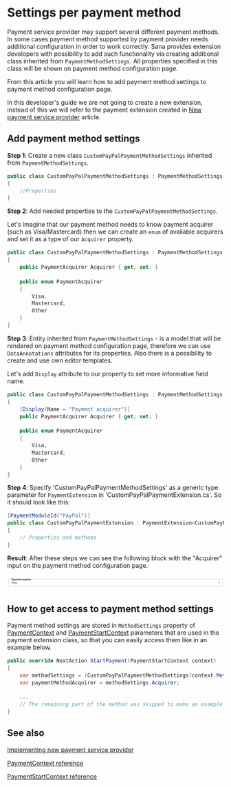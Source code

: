 # Settings per payment method

Payment service provider may support several different payment methods. In some cases payment method
supported by payment provider needs additional configuration in order to work correctly. Sana
provides extension developers with possibility to add such functionality via creating additional
class inherited from `PaymentMethodSettings`. All properties specified in this class will be
shown on payment method configuration page.

From this article you will learn how to add payment method settings to payment method configuration
page.

In this developer's guide we are not going to create a new extension, instead of this we will refer
to the payment extension created in [New payment service provider](create-payment-extension.md)
article.

## Add payment method settings

**Step 1**: Create a new class `CustomPayPalPaymentMethodSettings` inherited from
`PaymentMethodSettings`.

```cs
public class CustomPayPalPaymentMethodSettings : PaymentMethodSettings
{
    //Properties
}
```

**Step 2**: Add needed properties to the `CustomPayPalPaymentMethodSettings`.

Let's imagine that our payment method needs to know payment acquirer (such as Visa/Mastercard)
then we can create an `enum` of available acquirers and set it as a type of our `Acquirer`
property.

```cs
public class CustomPayPalPaymentMethodSettings : PaymentMethodSettings
{
    public PaymentAcquirer Acquirer { get; set; }

    public enum PaymentAcquirer
    {
        Visa, 
        Mastercard,
        Other
    }
}
```

**Step 3**: Entity inherited from `PaymentMethodSettings` - is a model that will be rendered on
payment method configuration page, therefore we can use `DataAnnotations` attributes for its
properties. Also there is a possibility to create and use own editor templates.

Let's add `Display` attribute to our property to set more informative field name.

```cs
public class CustomPayPalPaymentMethodSettings : PaymentMethodSettings
{
    [Display(Name = "Payment acquirer")]
    public PaymentAcquirer Acquirer { get; set; }

    public enum PaymentAcquirer
    {
        Visa, 
        Mastercard,
        Other
    }
}
```

**Step 4**: Specify 'CustomPayPalPaymentMethodSettings' as a generic type parameter for
`PaymentExtension` in 'CustomPayPalPaymentExtension.cs'. So it should look like this:

```cs
[PaymentModuleId("PayPal")]
public class CustomPayPalPaymentExtension : PaymentExtension<CustomPayPalPaymentMethodSettings>, IConfigurable<CustomPayPalConfiguration>
{
    // Properties and methods
}
```

**Result**: After these steps we can see the following block with the "Acquirer" input on the
payment method configuration page.

![Result](img/payment-method-settings/result.png)

## How to get access to payment method settings

Payment method settings are stored in `MethodSettings` property of
[PaymentContext](../reference/payment-context.md) and
[PaymentStartContext](../reference/payment-start-context.md) parameters that are used in the 
payment extension class, so that you can easily access them like in an example below.

```cs
public override NextAction StartPayment(PaymentStartContext context)
{
    var methodSettings = (CustomPayPalPaymentMethodSettings)context.MethodSettings;
    var paymentMethodAcquirer = methodSettings.Acquirer;

    ...
    // The remaining part of the method was skipped to make an example simpler
}
```

## See also

[Implementing new payment service provider](create-payment-extension.md)

[PaymentContext reference](../reference/payment-context.md)

[PaymentStartContext reference](../reference/payment-start-context.md)